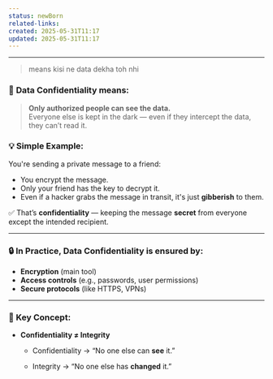 ```yaml
---
status: newBorn
related-links: 
created: 2025-05-31T11:17
updated: 2025-05-31T11:17
---
```

---

> means kisi ne data dekha toh nhi

### 🔐 **Data Confidentiality** means:

> **Only authorized people can see the data.**  
> Everyone else is kept in the dark — even if they intercept the data, they can’t read it.



### 💡 Simple Example:

You're sending a private message to a friend:

- You encrypt the message.
- Only your friend has the key to decrypt it.
- Even if a hacker grabs the message in transit, it's just **gibberish** to them.

✅ That’s **confidentiality** — keeping the message **secret** from everyone except the intended recipient.

---

### 🔒 In Practice, Data Confidentiality is ensured by:

- **Encryption** (main tool)
- **Access controls** (e.g., passwords, user permissions)
- **Secure protocols** (like HTTPS, VPNs)

---

### 🧱 Key Concept:

- **Confidentiality ≠ Integrity**
    
    - Confidentiality → “No one else can **see** it.”
        
    - Integrity → “No one else has **changed** it.”

